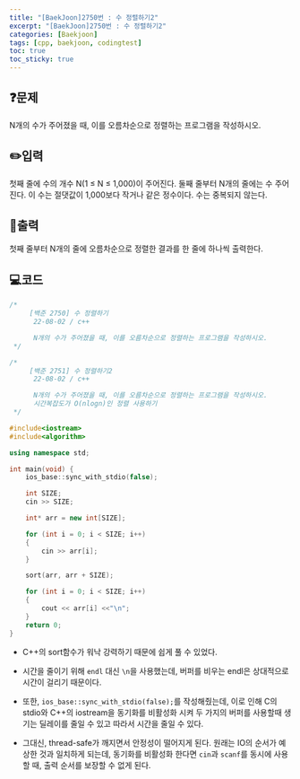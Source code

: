 ```yaml
---
title: "[BaekJoon]2750번 : 수 정렬하기2"
excerpt: "[BaekJoon]2750번 : 수 정렬하기2"
categories: [Baekjoon]
tags: [cpp, baekjoon, codingtest]
toc: true
toc_sticky: true
---
```


## ❓문제

N개의 수가 주어졌을 때, 이를 오름차순으로 정렬하는 프로그램을 작성하시오.

## ✏️입력

첫째 줄에 수의 개수 N(1 ≤ N ≤ 1,000)이 주어진다. 둘째 줄부터 N개의 줄에는 수 주어진다. 이 수는 절댓값이 1,000보다 작거나 같은 정수이다. 수는 중복되지 않는다.

## 📜출력

첫째 줄부터 N개의 줄에 오름차순으로 정렬한 결과를 한 줄에 하나씩 출력한다.

## 💻코드  

```cpp
/*
	 [백준 2750] 수 정렬하기
	  22-08-02 / c++

	  N개의 수가 주어졌을 때, 이를 오름차순으로 정렬하는 프로그램을 작성하시오.
 */

/*
	 [백준 2751] 수 정렬하기2
	  22-08-02 / c++

	  N개의 수가 주어졌을 때, 이를 오름차순으로 정렬하는 프로그램을 작성하시오.
	  시간복잡도가 O(nlogn)인 정렬 사용하기
 */

#include<iostream>
#include<algorithm>

using namespace std;

int main(void) {
	ios_base::sync_with_stdio(false);

	int SIZE;
	cin >> SIZE;

	int* arr = new int[SIZE];

	for (int i = 0; i < SIZE; i++)
	{
		cin >> arr[i];
	}

	sort(arr, arr + SIZE);

	for (int i = 0; i < SIZE; i++)
	{
		cout << arr[i] <<"\n";
	}
	return 0;
}	

```  
  + C++의 sort함수가 워낙 강력하기 때문에 쉽게 풀 수 있었다.
  
  + 시간을 줄이기 위해 `endl` 대신 `\n`을 사용했는데, 버퍼를 비우는 endl은 상대적으로 시간이 걸리기 때문이다. 
  
  + 또한, `ios_base::sync_with_stdio(false);`를 작성해줬는데, 이로 인해 C의 stdio와 C++의 iostream을 동기화를 비활성화 시켜 두 가지의 버퍼를 사용할때 생기는 딜레이를 줄일 수 있고 따라서 시간을 줄일 수 있다.     

  + 그대신, thread-safe가 깨지면서 안정성이 떨어지게 된다. 원래는 IO의 순서가 예상한 것과 일치하게 되는데, 동기화를 비활성화 한다면 `cin`과 `scanf`를 동시에 사용할 때, 출력 순서를 보장할 수 없게 된다. 
 

